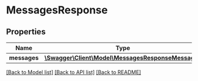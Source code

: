 # MessagesResponse

## Properties
Name | Type | Description | Notes
------------ | ------------- | ------------- | -------------
**messages** | [**\Swagger\Client\Model\MessagesResponseMessages**](MessagesResponseMessages.md) |  | 

[[Back to Model list]](../README.md#documentation-for-models) [[Back to API list]](../README.md#documentation-for-api-endpoints) [[Back to README]](../README.md)


